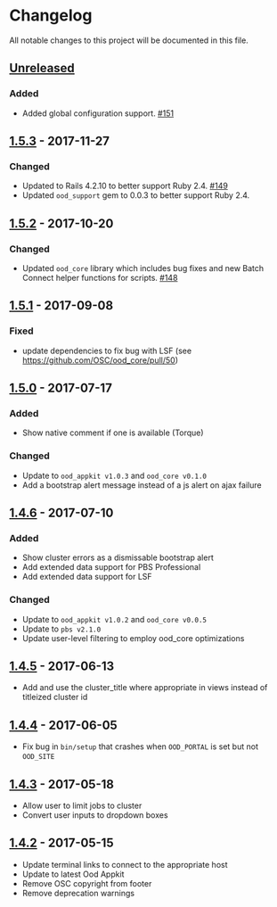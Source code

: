 # Changelog
All notable changes to this project will be documented in this file.

## [Unreleased]
### Added
- Added global configuration support.
  [#151](https://github.com/OSC/ood-activejobs/issues/151)

## [1.5.3] - 2017-11-27
### Changed
- Updated to Rails 4.2.10 to better support Ruby 2.4.
  [#149](https://github.com/OSC/ood-activejobs/issues/149)
- Updated `ood_support` gem to 0.0.3 to better support Ruby 2.4.

## [1.5.2] - 2017-10-20
### Changed
- Updated `ood_core` library which includes bug fixes and new Batch Connect
  helper functions for scripts.
  [#148](https://github.com/OSC/ood-activejobs/pull/148)

## [1.5.1] - 2017-09-08
### Fixed
- update dependencies to fix bug with LSF (see https://github.com/OSC/ood_core/pull/50)

## [1.5.0] - 2017-07-17
### Added
- Show native comment if one is available (Torque)

### Changed
- Update to `ood_appkit v1.0.3` and `ood_core v0.1.0`
- Add a bootstrap alert message instead of a js alert on ajax failure

## [1.4.6] - 2017-07-10
### Added
- Show cluster errors as a dismissable bootstrap alert
- Add extended data support for PBS Professional
- Add extended data support for LSF

### Changed
- Update to `ood_appkit v1.0.2` and `ood_core v0.0.5`
- Update to `pbs v2.1.0`
- Update user-level filtering to employ ood_core optimizations

## [1.4.5] - 2017-06-13
- Add and use the cluster_title where appropriate in views instead of titleized cluster id

## [1.4.4] - 2017-06-05
- Fix bug in `bin/setup` that crashes when `OOD_PORTAL` is set but not
  `OOD_SITE`

## [1.4.3] - 2017-05-18
- Allow user to limit jobs to cluster
- Convert user inputs to dropdown boxes

## [1.4.2] - 2017-05-15
- Update terminal links to connect to the appropriate host
- Update to latest Ood Appkit
- Remove OSC copyright from footer
- Remove deprecation warnings

[Unreleased]: https://github.com/OSC/ood-activejobs/compare/v1.5.3...HEAD
[1.5.3]: https://github.com/OSC/ood-activejobs/compare/v1.5.2...v1.5.3
[1.5.2]: https://github.com/OSC/ood-activejobs/compare/v1.5.1...v1.5.2
[1.5.1]: https://github.com/OSC/ood-activejobs/compare/v1.5.0...v1.5.1
[1.5.0]: https://github.com/OSC/ood-activejobs/compare/v1.4.6...v1.5.0
[1.4.6]: https://github.com/OSC/ood-activejobs/compare/v1.4.5...v1.4.6
[1.4.5]: https://github.com/OSC/ood-activejobs/compare/v1.4.4...v1.4.5
[1.4.4]: https://github.com/OSC/ood-activejobs/compare/v1.4.3...v1.4.4
[1.4.3]: https://github.com/OSC/ood-activejobs/compare/v1.4.2...v1.4.3
[1.4.2]: https://github.com/OSC/ood-activejobs/compare/v1.0.0...v1.4.2
